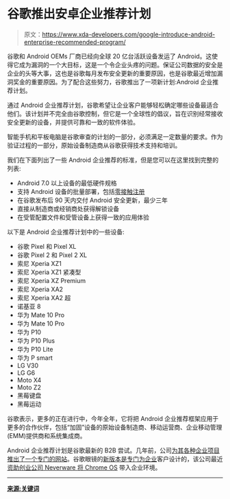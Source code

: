 # 谷歌推出安卓企业推荐计划

> 原文：<https://www.xda-developers.com/google-introduce-android-enterprise-recommended-program/>

谷歌和 Android OEMs 厂商已经向全球 20 亿台活跃设备发运了 Android。这使得它成为漏洞的一个大目标，这是一个令企业头疼的问题。保证公司数据的安全是企业的头等大事，这也是谷歌每月发布安全更新的重要原因，也是谷歌最近增加漏洞奖金的重要原因。为了配合这些努力，谷歌推出了一项新计划:Android 企业推荐计划。

通过 Android 企业推荐计划，谷歌希望让企业客户能够轻松确定哪些设备最适合他们。该计划并不完全由谷歌控制，但它是一个全球性的倡议，旨在识别经常接收安全更新的设备，并提供可靠和一致的软件体验。

智能手机和平板电脑是谷歌审查的计划的一部分，必须满足一定数量的要求。作为验证过程的一部分，原始设备制造商从谷歌获得技术支持和培训。

我们在下面列出了一些 Android 企业推荐的标准，但是您可以在这里找到完整的列表:

*   Android 7.0 以上设备的最低硬件规格
*   支持 Android 设备的批量部署，包括[零接触注册](https://www.android.com/enterprise/management/zero-touch/)
*   在谷歌发布后 90 天内交付 Android 安全更新，最少三年
*   直接从制造商或经销商处获得解锁设备
*   在受管配置文件和受管设备上获得一致的应用体验

以下是 Android 企业推荐计划中的一些设备:

*   谷歌 Pixel 和 Pixel XL
*   谷歌 Pixel 2 和 Pixel 2 XL
*   索尼 Xperia XZ1
*   索尼 Xperia XZ1 紧凑型
*   索尼 Xperia XZ Premium
*   索尼 Xperia XA2
*   索尼 Xperia XA2 超
*   诺基亚 8
*   华为 Mate 10 Pro
*   华为 Mate 10 Pro
*   华为 P10
*   华为 P10 Plus
*   华为 P10 Lite
*   华为 P smart
*   LG V30
*   LG G6
*   Moto X4
*   Moto Z2
*   黑莓键盘
*   黑莓运动

谷歌表示，更多的正在进行中，今年全年，它将把 Android 企业推荐框架应用于更多的合作伙伴，包括“加固”设备的原始设备制造商、移动运营商、企业移动管理(EMM)提供商和系统集成商。

Android 企业推荐计划是谷歌最新的 B2B 尝试。几年前，公司[为其各种企业项目推出了一个专门的网站](https://www.xda-developers.com/google-launches-website-for-androids-enterprise-presence/)。谷歌眼镜的[新版本是专门为企业](https://www.xda-developers.com/google-glass-enterprise-edition-is-official-available-to-partners-of-google/)客户设计的，该公司最近[资助创业公司 Neverware 将 Chrome OS](https://www.xda-developers.com/neverware-funding-google-chrome-os-enterprise/) 带入企业环境。

* * *

[**来源:关键词**](https://blog.google/products/android-enterprise/android-enterprise-recommended-raising-the-bar-of-excellence-for-enterprise-mobility/)